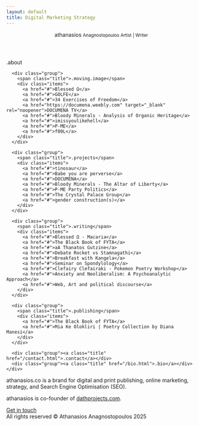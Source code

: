 ```yaml
---
layout: default
title: Digital Marketing Strategy
---
```


<link rel="stylesheet" href="assets/css/style.css">

<div class="wrap">
  <header>
    <div class="brand">athanasios <small>Anagnostopoulos Artist | Writer</small></div>
  </header>

  <nav>
    <div class="menu">
      <div class="group"><span class="title">.about</span></div>

      <div class="group">
        <span class="title">.moving.image</span>
        <div class="items">
          <a href="#">Blessed Ω</a>
          <a href="#">GOLFE</a>
          <a href="#">34 Exercises of Freedom</a>
          <a href="https://documena.weebly.com" target="_blank" rel="noopener">DOCUMENA TV</a>
          <a href="#">Bloody Minerals - Analysis of Organic Heritage</a>
          <a href="#">imissyoulikehell</a>
          <a href="#">P-ME</a>
          <a href="#">f00L</a>
        </div>
      </div>

      <div class="group">
        <span class="title">.projects</span>
        <div class="items">
          <a href="#">tinosaur</a>
          <a href="#">Babe you are perverse</a>
          <a href="#">DOCUMENA</a>
          <a href="#">Bloody Minerals - The Altar of Liberty</a>
          <a href="#">P-ME Party Politics</a>
          <a href="#">The Crystal Palace Group</a>
          <a href="#">gender construction(s)</a>
        </div>
      </div>

      <div class="group">
        <span class="title">.writing</span>
        <div class="items">
          <a href="#">Blessed Ω - Macaria</a>
          <a href="#">The Black Book of FYTA</a>
          <a href="#">aA Thanatos Gutzine</a>
          <a href="#">Debate Rocket vs Stamnagathi</a>
          <a href="#">Breakfast with Kangela</a>
          <a href="#">Seminar on Spondylology</a>
          <a href="#">Clefairy Clefairaki - Pokemon Poetry Workshop</a>
          <a href="#">Anxiety and Neoliberalism: A Psychoanalytic Approach</a>
          <a href="#">Web, Art and political discourse</a>
        </div>
      </div>

      <div class="group">
        <span class="title">.publishing</span>
        <div class="items">
          <a href="#">The Black Book of FYTA</a>
          <a href="#">Mia Ke Olokliri | Poetry Collection by Diana Manesi</a>
        </div>
      </div>

      <div class="group"><a class="title" href="/contact.html">.contact</a></div>
      <div class="group"><a class="title" href="/bio.html">.bio</a></div>
    </div>
  </nav>

  <main>
    <p class="blurb">
      athanasios.co is a brand for digital and print publishing, online marketing,
      strategy, and Search Engine Optimisation (SEO).
    </p>
    <p class="blurb">
      athanasios is co-founder of
      <a href="https://www.dathprojects.com" target="_blank" rel="noopener">dathprojects.com</a>.
    </p>
    <a class="cta" href="/contact.html">Get in touch</a>
  </main>

  <footer>
    <div>All rights reserved © Athanasios Anagnostopoulos 2025</div>
  </footer>
</div>
